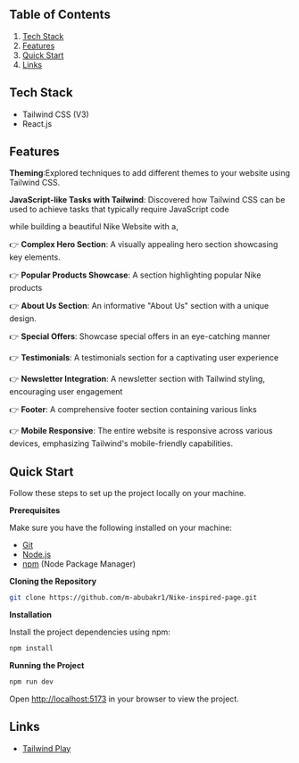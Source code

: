 ## <a name="table">Table of Contents</a>

1. [Tech Stack](#tech-stack)
2. [Features](#features)
3. [Quick Start](#quick-start)
4. [Links](#links)

## <a name="tech-stack">Tech Stack</a>

- Tailwind CSS (V3)
- React.js

## <a name="features">Features</a>

**Theming**:Explored techniques to add different themes to your website using Tailwind CSS.

**JavaScript-like Tasks with Tailwind**: Discovered how Tailwind CSS can be used to achieve tasks that typically require JavaScript code

while building a beautiful Nike Website with a,

👉 **Complex Hero Section**: A visually appealing hero section showcasing key elements.

👉 **Popular Products Showcase**: A section highlighting popular Nike products

👉 **About Us Section**: An informative "About Us" section with a unique design.

👉 **Special Offers**: Showcase special offers in an eye-catching manner

👉 **Testimonials**: A testimonials section for a captivating user experience

👉 **Newsletter Integration**: A newsletter section with Tailwind styling, encouraging user engagement

👉 **Footer**: A comprehensive footer section containing various links

👉 **Mobile Responsive**: The entire website is responsive across various devices, emphasizing Tailwind's mobile-friendly capabilities.

## <a name="quick-start">Quick Start</a>

Follow these steps to set up the project locally on your machine.

**Prerequisites**

Make sure you have the following installed on your machine:

- [Git](https://git-scm.com/)
- [Node.js](https://nodejs.org/en)
- [npm](https://www.npmjs.com/) (Node Package Manager)

**Cloning the Repository**

```bash
git clone https://github.com/m-abubakr1/Nike-inspired-page.git
```

**Installation**

Install the project dependencies using npm:

```bash
npm install
```

**Running the Project**

```bash
npm run dev
```

Open [http://localhost:5173](http://localhost:5173) in your browser to view the project.

## <a name="links">Links</a>

- [Tailwind Play](https://play.tailwindcss.com/)
